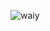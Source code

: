 ![waiy](https://user-images.githubusercontent.com/49320100/177613051-208c8014-0f69-4c28-b02c-3e38979444b5.png)
